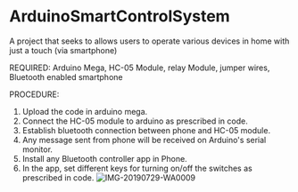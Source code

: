 # ArduinoSmartControlSystem
A project that seeks to allows users to operate various devices in home with just a touch (via smartphone)


REQUIRED:
Arduino Mega, HC-05 Module, relay Module, jumper wires, Bluetooth enabled smartphone

PROCEDURE:
1) Upload the code in arduino mega.
2) Connect the HC-05 module to arduino as prescribed in code.
3) Establish bluetooth connection between phone and HC-05 module.
4) Any message sent from phone will be received on Arduino's serial monitor.
5) Install any Bluetooth controller app in Phone.
6) In the app, set different keys for turning on/off the switches as prescribed in code.
![IMG-20190729-WA0009](https://user-images.githubusercontent.com/44753624/171931797-55762aa4-c658-4274-9532-653749b1cd74.jpg)
